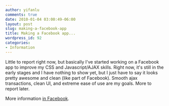 ```yaml
---
author: yifanlu
comments: true
date: 2010-01-04 03:00:49-06:00
layout: post
slug: making-a-facebook-app
title: Making a Facebook app...
wordpress_id: 92
categories:
- Information
---
```


Little to report right now, but basically I've started working on a Facebook app to improve my CSS and Javascript/AJAX skills. Right now, it's still in the early stages and I have nothing to show yet, but I just have to say it looks pretty awesome and clean (like part of Facebook). Smooth ajax transactions, clean UI, and extreme ease of use are my goals. More to report later.

More information [in Facebook](http://www.facebook.com/notes/yifan-lu/im-making-a-virtual-study-group-facebook-app-comments-suggestions-welcome/231974367878).
